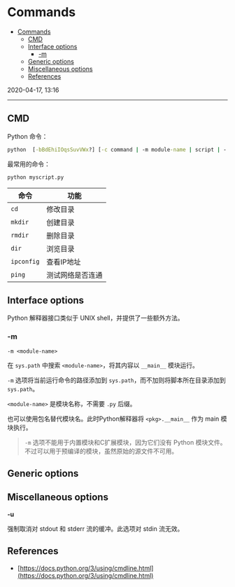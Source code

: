 # Commands

- [Commands](#commands)
  - [CMD](#cmd)
  - [Interface options](#interface-options)
    - [-m](#-m)
  - [Generic options](#generic-options)
  - [Miscellaneous options](#miscellaneous-options)
  - [References](#references)

2020-04-17, 13:16
***

## CMD

Python 命令：

```cmd
python  [-bBdEhiIOqsSuvVWx?] [-c command | -m module-name | script | - ] [args]
```

最常用的命令：

```cmd
python myscript.py
```

|命令|功能|
|---|---|
|`cd`|修改目录|
|`mkdir`|创建目录|
|`rmdir`|删除目录|
|`dir`|浏览目录|
|`ipconfig`|查看IP地址|
|`ping`|测试网络是否连通|

## Interface options

Python 解释器接口类似于 UNIX shell，并提供了一些额外方法。

### -m

`-m <module-name>`

在 `sys.path` 中搜索 `<module-name>`，将其内容以 `__main__` 模块运行。

`-m` 选项将当前运行命令的路径添加到 `sys.path`，而不加则将脚本所在目录添加到 `sys.path`。

`<module-name>` 是模块名称，不需要 `.py` 后缀。

也可以使用包名替代模块名。此时Python解释器将 `<pkg>.__main__` 作为 main 模块执行。

> `-m` 选项不能用于内置模块和C扩展模块，因为它们没有 Python 模块文件。不过可以用于预编译的模块，虽然原始的源文件不可用。

## Generic options

## Miscellaneous options

**-u**

强制取消对 stdout 和 stderr 流的缓冲。此选项对 stdin 流无效。

## References

- [https://docs.python.org/3/using/cmdline.html](https://docs.python.org/3/using/cmdline.html)
